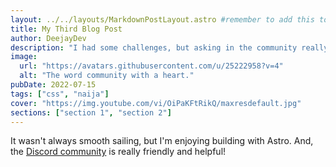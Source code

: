 ```yaml
---
layout: ../../layouts/MarkdownPostLayout.astro #remember to add this to the other pagesDee
title: My Third Blog Post
author: DeejayDev
description: "I had some challenges, but asking in the community really helped!"
image:
  url: "https://avatars.githubusercontent.com/u/25222958?v=4"
  alt: "The word community with a heart."
pubDate: 2022-07-15
tags: ["css", "naija"]
cover: "https://img.youtube.com/vi/OiPaKFtRikQ/maxresdefault.jpg"
sections: ["section 1", "section 2"]
---
```


It wasn't always smooth sailing, but I'm enjoying building with Astro. And, the [Discord community](https://astro.build/chat) is really friendly and helpful!
